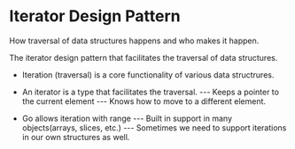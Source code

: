 # Iterator Design Pattern
How traversal of data structures happens and who makes it happen.

The iterator design pattern that facilitates the traversal of data structures.
- Iteration (traversal) is a core functionality of various data structrures.
- An iterator is a type that facilitates the traversal.
--- Keeps a pointer to the current element
--- Knows how to move to a different element. 

- Go allows iteration with range
--- Built in support in many objects(arrays, slices, etc.)
--- Sometimes we need to support iterations in our own structures as well.

